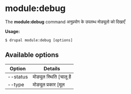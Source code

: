 # module:debug
The **module:debug** command अनुप्रयोग के उपलब्ध मोड्यूलो को दिखाएँ

**Usage:**
```
$ drupal module:debug [options] 
```

## Available options
Option | Details
-------|-------------
--status | मोड्यूल स्थिति [चालू है | बंद है]
--type | मोड्यूल प्रकार [मूल|मूल नही]
